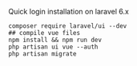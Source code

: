 Quick login installation on laravel 6.x
```shell script
composer require laravel/ui --dev
## compile vue files
npm install && npm run dev
php artisan ui vue --auth 
php artisan migrate
```